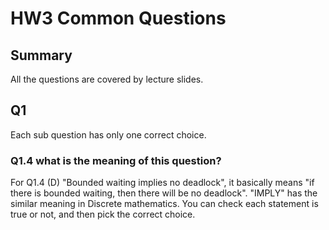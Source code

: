 # HW3 Common Questions
## Summary
All the questions are covered by lecture slides.
## Q1
Each sub question has only one correct choice.
### Q1.4 what is the meaning of this question?
For Q1.4 (D) "Bounded waiting implies no deadlock", it basically means "if there is bounded waiting, then there will be no deadlock". "IMPLY" has the similar meaning in Discrete mathematics. You can check each statement is true or not, and then pick the correct choice. 
